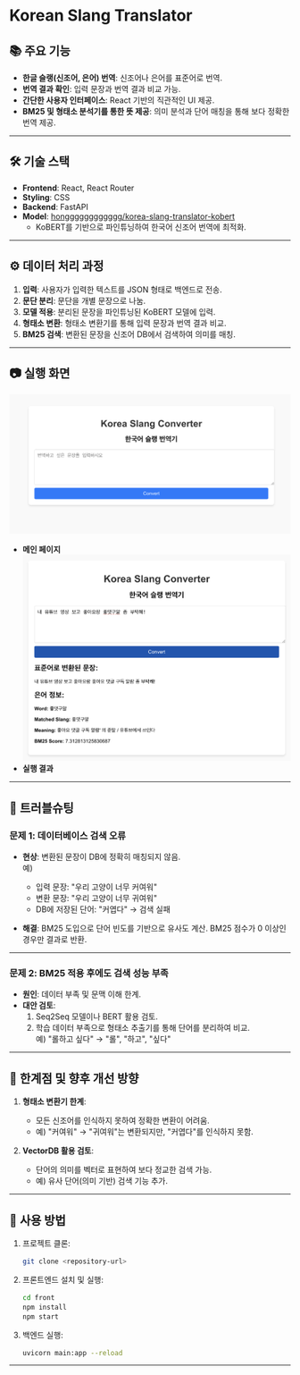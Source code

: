 # Korean Slang Translator

## 📚 주요 기능
- **한글 슬랭(신조어, 은어) 번역**: 신조어나 은어를 표준어로 번역.
- **번역 결과 확인**: 입력 문장과 번역 결과 비교 가능.
- **간단한 사용자 인터페이스**: React 기반의 직관적인 UI 제공.
- **BM25 및 형태소 분석기를 통한 뜻 제공**: 의미 분석과 단어 매칭을 통해 보다 정확한 번역 제공.

---

## 🛠️ 기술 스택
- **Frontend**: React, React Router
- **Styling**: CSS
- **Backend**: FastAPI
- **Model**: [hongggggggggggg/korea-slang-translator-kobert](https://huggingface.co/hongggggggggggg/korea-slang-translator-kobert)  
  - KoBERT를 기반으로 파인튜닝하여 한국어 신조어 번역에 최적화.

---

## ⚙️ 데이터 처리 과정
1. **입력**: 사용자가 입력한 텍스트를 JSON 형태로 백엔드로 전송.
2. **문단 분리**: 문단을 개별 문장으로 나눔.
3. **모델 적용**: 분리된 문장을 파인튜닝된 KoBERT 모델에 입력.
4. **형태소 변환**: 형태소 변환기를 통해 입력 문장과 번역 결과 비교.
5. **BM25 검색**: 변환된 문장을 신조어 DB에서 검색하여 의미를 매칭.

---

## 📷 실행 화면
![시작 페이지](/readme/main.png)
 - **메인 페이지**
![실행 결과](/readme/output1.png)
 - **실행 결과**

---


## 🚧 트러블슈팅
### 문제 1: 데이터베이스 검색 오류
- **현상**: 변환된 문장이 DB에 정확히 매칭되지 않음.  
  예)  
  - 입력 문장: "우리 고양이 너무 커여워"  
  - 변환 문장: "우리 고양이 너무 귀여워"  
  - DB에 저장된 단어: "커엽다" → 검색 실패  

- **해결**: BM25 도입으로 단어 빈도를 기반으로 유사도 계산. BM25 점수가 0 이상인 경우만 결과로 반환.

---

### 문제 2: BM25 적용 후에도 검색 성능 부족
- **원인**: 데이터 부족 및 문맥 이해 한계.
- **대안 검토**:  
  1. Seq2Seq 모델이나 BERT 활용 검토.
  2. 학습 데이터 부족으로 형태소 추출기를 통해 단어를 분리하여 비교.  
     예) "롤하고 싶다" → "롤", "하고", "싶다"

---

## 🔎 한계점 및 향후 개선 방향
1. **형태소 변환기 한계**:  
   - 모든 신조어를 인식하지 못하여 정확한 변환이 어려움.  
   - 예) "커여워" → "귀여워"는 변환되지만, "커엽다"를 인식하지 못함.

2. **VectorDB 활용 검토**:  
   - 단어의 의미를 벡터로 표현하여 보다 정교한 검색 가능.  
   - 예) 유사 단어(의미 기반) 검색 기능 추가.

---

## 📌 사용 방법
1. 프로젝트 클론:  
   ```bash
   git clone <repository-url>
   ```

2.	프론트엔드 설치 및 실행:
    ```bash
    cd front
    npm install
    npm start
    ```
3. 	백엔드 실행:
     ```bash
    uvicorn main:app --reload
    ```
---

